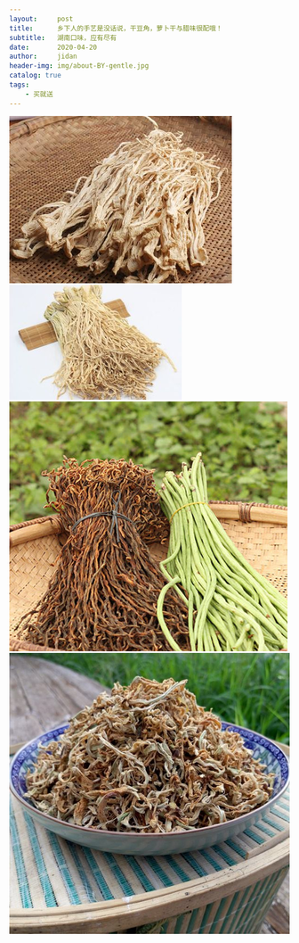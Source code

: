 ```yaml
---
layout:     post
title:      乡下人的手艺是没话说，干豆角，萝卜干与腊味很配哦！
subtitle:   湖南口味，应有尽有
date:       2020-04-20
author:     jidan
header-img: img/about-BY-gentle.jpg
catalog: true
tags:
    - 买就送
---
```

![](/img/te/12.jpg)
![](/img/te/18.jpg)
![](/img/te/16.jpg)
![](/img/te/6.jpg)